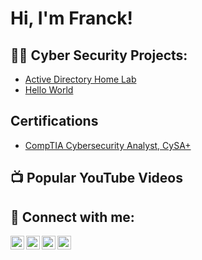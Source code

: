 <h1>Hi, I'm Franck! </h1>

<h2>👨‍💻 Cyber Security Projects:</h2>

- [Active Directory Home Lab](https://github.com/skywalker2036/Franckcybertest/LABURL)
- [Hello World](https://github.com/skywalker2036/Franckcybertest)


<h2> Certifications </h2>

- [CompTIA Cybersecurity Analyst, CySA+](URL)



<h2>📺 Popular YouTube Videos</h2>



<h2> 🤳 Connect with me:</h2>

[<img align="left" alt="FranckOlivier | YouTube" width="22px" src="https://cdn.jsdelivr.net/npm/simple-icons@v3/icons/youtube.svg" />][youtube]
[<img align="left" alt="FranckOlivier | Twitter" width="22px" src="https://cdn.jsdelivr.net/npm/simple-icons@v3/icons/twitter.svg" />][twitter]
[<img align="left" alt="FranckOlivier | LinkedIn" width="22px" src="https://cdn.jsdelivr.net/npm/simple-icons@v3/icons/linkedin.svg" />][linkedin]
[<img align="left" alt="FranckOlivier | Instagram" width="22px" src="https://cdn.jsdelivr.net/npm/simple-icons@v3/icons/instagram.svg" />][instagram]

[twitter]: https://twitter.com/
[youtube]: https://www.youtube.com/
[instagram]: https://www.instagram.com/
[linkedin]: https://linkedin.com/

<!--
**joshmadakor1/joshmadakor1** is a ✨ _special_ ✨ repository because its `README.md` (this file) appears on your GitHub profile.

Here are some ideas to get you started:

- 🔭 I’m currently working on ...
- 🌱 I’m currently learning ...
- 👯 I’m looking to collaborate on ...
- 🤔 I’m looking for help with ...
- 💬 Ask me about ...
- 📫 How to reach me: ...
- 😄 Pronouns: ...
- ⚡ Fun fact: ...
-->
